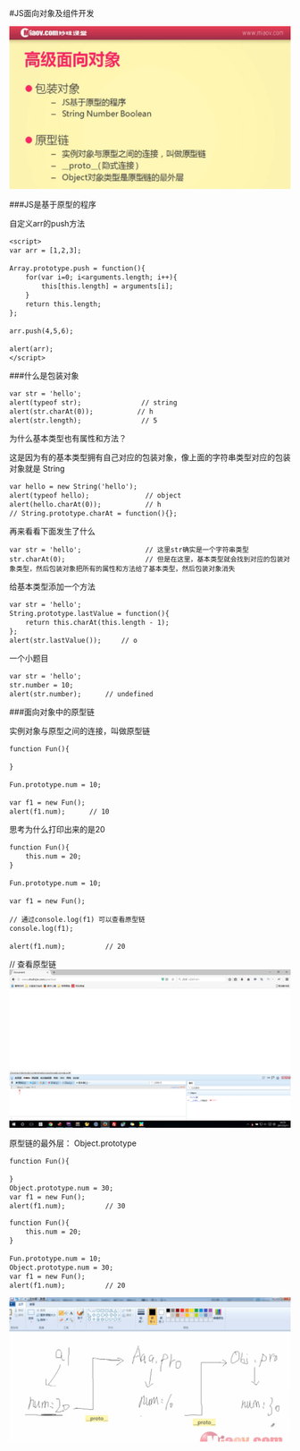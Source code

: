 #JS面向对象及组件开发

![](image/screenshot_1494340025803.png)

###JS是基于原型的程序

自定义arr的push方法
```
<script>
var arr = [1,2,3];

Array.prototype.push = function(){
    for(var i=0; i<arguments.length; i++){
        this[this.length] = arguments[i];
    }
    return this.length;
};

arr.push(4,5,6);

alert(arr);
</script>
```

###什么是包装对象
```
var str = 'hello';
alert(typeof str);               // string
alert(str.charAt(0));           // h
alert(str.length);               // 5
```

为什么基本类型也有属性和方法？

这是因为有的基本类型拥有自己对应的包装对象，像上面的字符串类型对应的包装对象就是 String
```
var hello = new String('hello');
alert(typeof hello);              // object
alert(hello.charAt(0));           // h
// String.prototype.charAt = function(){};
```

再来看看下面发生了什么
```
var str = 'hello';                // 这里str确实是一个字符串类型
str.charAt(0);                    // 但是在这里，基本类型就会找到对应的包装对象类型，然后包装对象把所有的属性和方法给了基本类型，然后包装对象消失
```

给基本类型添加一个方法
```
var str = 'hello';
String.prototype.lastValue = function(){
    return this.charAt(this.length - 1);
};
alert(str.lastValue());     // o
```

一个小题目
```
var str = 'hello';
str.number = 10;
alert(str.number);      // undefined
```

###面向对象中的原型链

实例对象与原型之间的连接，叫做原型链
```
function Fun(){

}

Fun.prototype.num = 10;

var f1 = new Fun();
alert(f1.num);		// 10
```

思考为什么打印出来的是20
```
function Fun(){
    this.num = 20;
}

Fun.prototype.num = 10;

var f1 = new Fun();

// 通过console.log(f1) 可以查看原型链
console.log(f1);

alert(f1.num);          // 20
```

// 查看原型链
![](image/screenshot_1494516755541.png)

原型链的最外层： Object.prototype
```
function Fun(){

}
Object.prototype.num = 30;
var f1 = new Fun();
alert(f1.num);          // 30
```

```
function Fun(){
    this.num = 20;
}

Fun.prototype.num = 10;
Object.prototype.num = 30;
var f1 = new Fun();
alert(f1.num);          // 20
```

![](image/screenshot_1494517076780.png)